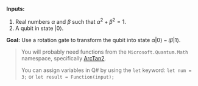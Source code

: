 **Inputs:**

1. Real numbers $\alpha$ and $\beta$ such that $\alpha^2 + \beta^2 = 1$.
2. A qubit in state $|0\rangle$.

**Goal:** Use a rotation gate to transform the qubit into state $\alpha|0\rangle -i\beta|1\rangle$.

> You will probably need functions from the `Microsoft.Quantum.Math` namespace, specifically <a href="https://learn.microsoft.com/qsharp/api/qsharp-lang/microsoft.quantum.math/arctan2" target="_blank">ArcTan2</a>.
>
> You can assign variables in Q# by using the `let` keyword: `let num = 3;` or `let result = Function(input);`
